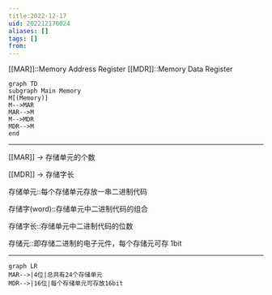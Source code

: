 ```yaml
---
title:2022-12-17
uid: 202212170024
aliases: []
tags: []
from: 
---
```


[[MAR]]::Memory Address Register
[[MDR]]::Memory Data Register

```mermaid
graph TD
subgraph Main Memory
M[(Memory)]
M-->MAR
MAR-->M
M-->MDR
MDR-->M
end
```

---

[[MAR]] -> 存储单元的个数

[[MDR]] -> 存储字长

存储单元::每个存储单元存放一串二进制代码

存储字(word)::存储单元中二进制代码的组合

存储字长::存储单元中二进制代码的位数

存储元::即存储二进制的电子元件，每个存储元可存 1bit

---

```mermaid
graph LR
MAR-->|4位|总共有24个存储单元
MDR-->|16位|每个存储单元可存放16bit
```
